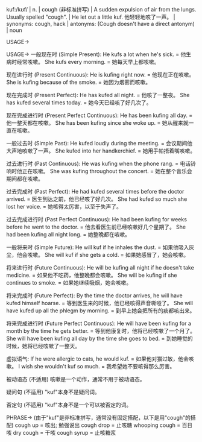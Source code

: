 kuf:/kʊf/ | n. |  cough (非标准拼写) | A sudden expulsion of air from the lungs.  Usually spelled "cough". |  He let out a little kuf. 他轻轻地咳了一声。 | synonyms: cough, hack | antonyms:  (Cough doesn't have a direct antonym) | noun

USAGE->

USAGE->
一般现在时 (Simple Present):
He kufs a lot when he's sick. = 他生病时经常咳嗽。
She kufs every morning. = 她每天早上都咳嗽。

现在进行时 (Present Continuous):
He is kufing right now. = 他现在正在咳嗽。
She is kufing because of the smoke. = 她因为烟雾而咳嗽。

现在完成时 (Present Perfect):
He has kufed all night. = 他咳了一整夜。
She has kufed several times today. = 她今天已经咳了好几次了。

现在完成进行时 (Present Perfect Continuous):
He has been kufing all day. = 他一整天都在咳嗽。
She has been kufing since she woke up. = 她从醒来就一直在咳嗽。


一般过去时 (Simple Past):
He kufed loudly during the meeting. = 会议期间他大声地咳嗽了一声。
She kufed into her handkerchief. = 她用手帕捂着嘴咳嗽。

过去进行时 (Past Continuous):
He was kufing when the phone rang. = 电话铃响时他正在咳嗽。
She was kufing throughout the concert. = 她在整个音乐会期间都在咳嗽。

过去完成时 (Past Perfect):
He had kufed several times before the doctor arrived. = 医生到达之前，他已经咳了好几次。
She had kufed so much she lost her voice. = 她咳得太厉害，以至于失声了。

过去完成进行时 (Past Perfect Continuous):
He had been kufing for weeks before he went to the doctor. = 他去看医生前已经咳嗽好几个星期了。
She had been kufing all night long. = 她整晚都在咳嗽。


一般将来时 (Simple Future):
He will kuf if he inhales the dust. = 如果他吸入灰尘，他会咳嗽。
She will kuf if she gets a cold. = 如果她感冒了，她会咳嗽。

将来进行时 (Future Continuous):
He will be kufing all night if he doesn't take medicine. = 如果他不吃药，他整晚都会咳嗽。
She will be kufing if she continues to smoke. = 如果她继续吸烟，她会咳嗽。

将来完成时 (Future Perfect):
By the time the doctor arrives, he will have kufed himself hoarse. = 等到医生来的时候，他已经咳得声音嘶哑了。
She will have kufed up all the phlegm by morning. = 到早上她会把所有的痰都咳出来。

将来完成进行时 (Future Perfect Continuous):
He will have been kufing for a month by the time he gets better. = 等到他康复时，他将已经咳嗽了一个月了。
She will have been kufing all day by the time she goes to bed. = 到她睡觉的时候，她将已经咳嗽了一整天。


虚拟语气:
If he were allergic to cats, he would kuf. = 如果他对猫过敏，他会咳嗽。
I wish she wouldn't kuf so much. = 我希望她不要咳得那么厉害。

被动语态 (不适用)
咳嗽是一个动作，通常不用于被动语态。

疑问句 (不适用)
"kuf"本身不是疑问词。

否定句 (不适用)
"kuf"本身不是一个可以被否定的词。


PHRASE-> (由于"kuf"是非标准拼写，通常没有固定搭配，以下是用"cough"的搭配)
cough up = 咳出; 勉强说出
cough drop = 止咳糖
whooping cough = 百日咳
dry cough = 干咳
cough syrup = 止咳糖浆
